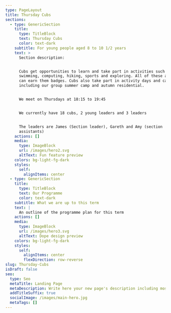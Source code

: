 ```yaml
---
type: PageLayout
title: Thursday Cubs
sections:
  - type: GenericSection
    title:
      type: TitleBlock
      text: Thursday Cubs
      color: text-dark
    subtitle: For young people aged 8 to 10 1/2 years
    text: >
      Section description:


      Cubs get opportunities to learn and take part in activities such as
      swimming, computing, hiking, sports and exploring. All of these activities
      can earn them badges. Cubs also take part in activity days and camps
      including our group summer camp and autumn residential.


      We meet on Thursdays at 18:15 to 19:45


      We currently have 18 cubs, 2 young leaders and 3 leaders


      The leaders are James (Section leader), Gareth and Amy (section
      assistants)
    actions: []
    media:
      type: ImageBlock
      url: /images/hero2.svg
      altText: Fun feature preview
    colors: bg-light-fg-dark
    styles:
      self:
        alignItems: center
  - type: GenericSection
    title:
      type: TitleBlock
      text: Our Programme
      color: text-dark
    subtitle: What we are up to this term
    text: |
      An outline of the programme plan for this term
    actions: []
    media:
      type: ImageBlock
      url: /images/hero3.svg
      altText: Dope design preview
    colors: bg-light-fg-dark
    styles:
      self:
        alignItems: center
        flexDirection: row-reverse
slug: Thursday-Cubs
isDraft: false
seo:
  type: Seo
  metaTitle: Landing Page
  metaDescription: Write here your new page's description including most relevant keywords.
  addTitleSuffix: true
  socialImage: /images/main-hero.jpg
  metaTags: []
---
```

